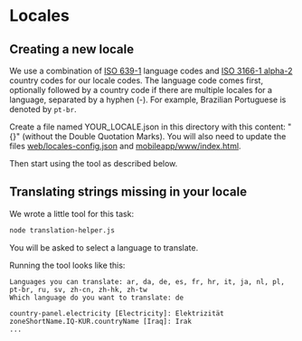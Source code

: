 # Locales

## Creating a new locale

We use a combination of [ISO 639-1](https://en.wikipedia.org/wiki/List_of_ISO_639-1_codes) language codes and [ISO 3166-1 alpha-2](https://en.wikipedia.org/wiki/ISO_3166-1_alpha-2#Officially_assigned_code_elements) country codes for our locale codes. The language code comes first, optionally followed by a country code if there are multiple locales for a language, separated by a hyphen (-). For example, Brazilian Portuguese is denoted by `pt-br`.

Create a file named YOUR_LOCALE.json in this directory with this content: "{}" (without the Double Quotation Marks). You will also need to update the files [web/locales-config.json](../../locales-config.json) and [mobileapp/www/index.html](../../../mobileapp/www/index.html).

Then start using the tool as described below.

## Translating strings missing in your locale

We wrote a little tool for this task:

```bash
node translation-helper.js
```

You will be asked to select a language to translate.

Running the tool looks like this:

```
Languages you can translate: ar, da, de, es, fr, hr, it, ja, nl, pl, pt-br, ru, sv, zh-cn, zh-hk, zh-tw
Which language do you want to translate: de

country-panel.electricity [Electricity]: Elektrizität
zoneShortName.IQ-KUR.countryName [Iraq]: Irak
...
```
